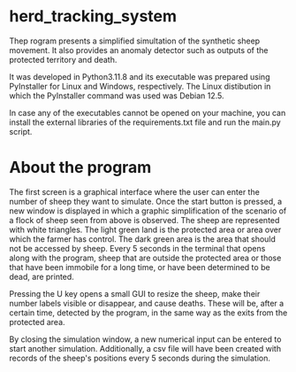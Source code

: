 # herd_tracking_system

Thep rogram presents a simplified simultation of the synthetic sheep movement. It also provides an anomaly detector such as outputs of the protected territory and death. 

It was developed in Python3.11.8 and its executable was prepared using PyInstaller for Linux and Windows, respectively. The Linux distibution in which the PyInstaller command was used was Debian 12.5. 

In case any of the executables cannot be opened on your machine, you can install the external libraries of the requirements.txt file and run the main.py script.

# About the program
The first screen is a graphical interface where the user can enter the number of sheep they want to simulate.
Once the start button is pressed, a new window is displayed in which a graphic simplification of the scenario of a flock of sheep seen from above is observed. The sheep are represented with white triangles. The light green land is the protected area or area over which the farmer has control. The dark green area is the area that should not be accessed by sheep.
Every 5 seconds in the terminal that opens along with the program, sheep that are outside the protected area or those that have been immobile for a long time, or have been determined to be dead, are printed.

Pressing the U key opens a small GUI to resize the sheep, make their number labels visible or disappear, and cause deaths. These will be, after a certain time, detected by the program, in the same way as the exits from the protected area.

By closing the simulation window, a new numerical input can be entered to start another simulation. Additionally, a csv file will have been created with records of the sheep's positions every 5 seconds during the simulation.
